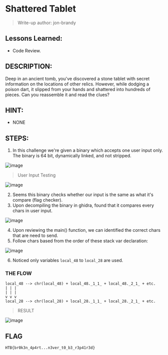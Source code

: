 # Shattered Tablet
> Write-up author: jon-brandy

## Lessons Learned:
- Code Review.

## DESCRIPTION:

Deep in an ancient tomb, you've discovered a stone tablet with secret information on the locations of other relics. 
However, while dodging a poison dart, it slipped from your hands and shattered into hundreds of pieces. Can you reassemble it and read the clues?

## HINT:
- NONE

## STEPS:
1. In this challenge we're given a binary which accepts one user input only. The binary is 64 bit, dynamically linked, and not stripped.

![image](https://github.com/jon-brandy/hackthebox/assets/70703371/85a1e94c-92d6-4723-9fe4-23aafae4d23c)


> User Input Testing

![image](https://github.com/jon-brandy/hackthebox/assets/70703371/18df2efd-1e0f-4c2a-8a05-97f1142b57a9)


2. Seems this binary checks whether our input is the same as what it's compare (flag checker).
3. Upon decompiling the binary in ghidra, found that it compares every chars in user input.

![image](https://github.com/jon-brandy/hackthebox/assets/70703371/d3f2cab5-ecc9-40c7-bb49-90e99c3a9591)


4. Upon reviewing the main() function, we can identified the correct chars that are need to send.
5. Follow chars based from the order of these stack var declaration:

![image](https://github.com/jon-brandy/hackthebox/assets/70703371/31d63bea-64bb-4fe9-80e9-fd8ed31e229e)


6. Noticed only variables `local_48` to `local_28` are used.

### THE FLOW

```
local_48 --> chr(local_48) + local_48._1_1_ + local_48._2_1_ + etc.
| | |
| | |
v v v
local_28 --> chr(local_28) + local_28._1_1_ + local_28._2_1_ + etc.
```

> RESULT

![image](https://github.com/jon-brandy/hackthebox/assets/70703371/1df0ed47-61a3-48cd-a7df-250e054c91be)


## FLAG

```
HTB{br0k3n_4p4rt...n3ver_t0_b3_r3p41r3d}
```
